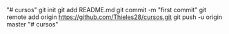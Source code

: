 "# cursos"  git init git add README.md git commit -m "first commit" git remote add origin https://github.com/Thieles28/cursos.git git push -u origin master
"# cursos" 
